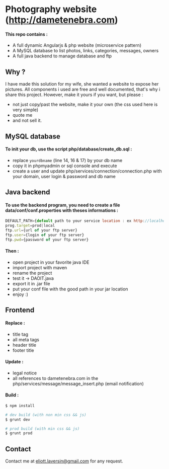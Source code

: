 # Photography website (http://dametenebra.com)

#### This repo contains :

 * A full dynamic Angularjs & php website (microservice pattern)
 * A MySQL database to list photos, links, categories, messages, owners
 * A full java backend to manage database and ftp

## Why ?

I have made this solution for my wife, she wanted a website to expose her pictures.
All components i used are free and well documented, that's why i share this project.
However, make it yours if you want, but please : 
* not just copy/past the website, make it your own (the css used here is very simple)
* quote me 
* and not sell it.

## MySQL database

#### To init your db, use the script php/database/create_db.sql :

 * replace `yourdbname` (line 14, 16 & 17) by your db name
 * copy it in phpmyadmin or sql console and execute
 * create a user and update php/services/connection/connection.php with your domain, user login & password and db name

## Java backend

#### To use the backend program, you need to create a file data/conf/conf.properties with theses informations : 

```javascript
DEFAULT_PATH={default path to your service location : ex http://localhost/dtpv2/php/services/}
prog.target=prod|local
ftp.url={url of your ftp server}
ftp.user={login of your ftp server}
ftp.pwd={password of your ftp server}
```

#### Then :
 
 * open project in your favorite java IDE
 * import project with maven
 * rename the project 
 * test it -> DAOIT.java
 * export it in .jar file
 * put your conf file with the good path in your jar location
 * enjoy :)

## Frontend

#### Replace :

* title tag
* all meta tags
* header title
* footer title

#### Update : 

* legal notice
* all references to dametenebra.com in the php/services/message/message_insert.php (email notification)

#### Build :

```bash
$ npm install
```
```bash
# dev build (with non min css && js)
$ grunt dev
```
```bash
# prod build (with min css && js)
$ grunt prod
```

## Contact

Contact me at [eliott.laversin@gmail.com](mailto:eliott.laversin@gmail.com?subject=[DTPV2]-subject) for any request.